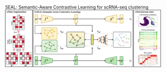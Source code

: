 SEAL: Semantic-Aware Contrastive Learning for scRNA-seq clustering
![image](https://github.com/EasonTuT/SEAL/blob/master/Model.jpg)
